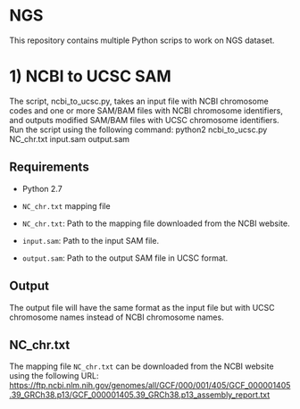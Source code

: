 # NGS


This repository contains multiple Python scrips to work on NGS dataset.

# 1) NCBI to UCSC SAM 
The script, ncbi_to_ucsc.py, takes an input file with NCBI chromosome codes and one or more SAM/BAM files with NCBI chromosome identifiers, and outputs modified SAM/BAM files with UCSC chromosome identifiers.
Run the script using the following command:
python2 ncbi_to_ucsc.py NC_chr.txt input.sam output.sam
## Requirements

- Python 2.7
- `NC_chr.txt` mapping file

- `NC_chr.txt`: Path to the mapping file downloaded from the NCBI website.
- `input.sam`: Path to the input SAM file.
- `output.sam`: Path to the output SAM file in UCSC format.

## Output

The output file will have the same format as the input file but with UCSC chromosome names instead of NCBI chromosome names.

## NC_chr.txt

The mapping file `NC_chr.txt` can be downloaded from the NCBI website using the following URL:
https://ftp.ncbi.nlm.nih.gov/genomes/all/GCF/000/001/405/GCF_000001405.39_GRCh38.p13/GCF_000001405.39_GRCh38.p13_assembly_report.txt


